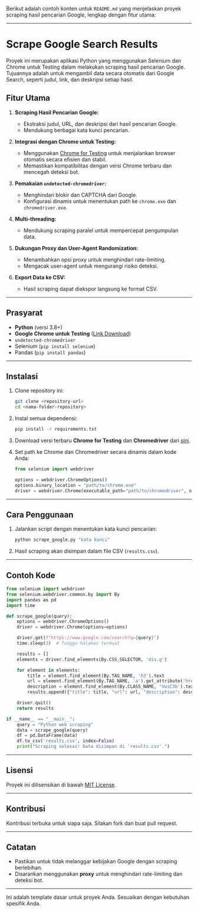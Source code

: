Berikut adalah contoh konten untuk `README.md` yang menjelaskan proyek scraping hasil pencarian Google, lengkap dengan fitur utama:

---

# Scrape Google Search Results

Proyek ini merupakan aplikasi Python yang menggunakan Selenium dan Chrome untuk Testing dalam melakukan scraping hasil pencarian Google. Tujuannya adalah untuk mengambil data secara otomatis dari Google Search, seperti judul, link, dan deskripsi setiap hasil.

## Fitur Utama

1. **Scraping Hasil Pencarian Google:**
   - Ekstraksi judul, URL, dan deskripsi dari hasil pencarian Google.
   - Mendukung berbagai kata kunci pencarian.

2. **Integrasi dengan Chrome untuk Testing:**  
   - Menggunakan [Chrome for Testing](https://googlechromelabs.github.io/chrome-for-testing/) untuk menjalankan browser otomatis secara efisien dan stabil.
   - Memastikan kompatibilitas dengan versi Chrome terbaru dan mencegah deteksi bot.

3. **Pemakaian `undetected-chromedriver`:**
   - Menghindari blokir dan CAPTCHA dari Google.
   - Konfigurasi dinamis untuk menentukan path ke `chrome.exe` dan `chromedriver.exe`.

4. **Multi-threading:**  
   - Mendukung scraping paralel untuk mempercepat pengumpulan data.

5. **Dukungan Proxy dan User-Agent Randomization:**  
   - Menambahkan opsi proxy untuk menghindari rate-limiting.
   - Mengacak user-agent untuk mengurangi risiko deteksi.

6. **Export Data ke CSV:**  
   - Hasil scraping dapat diekspor langsung ke format CSV.

---

## Prasyarat

- **Python** (versi 3.8+)
- **Google Chrome untuk Testing** ([Link Download](https://googlechromelabs.github.io/chrome-for-testing/))
- `undetected-chromedriver`
- Selenium (`pip install selenium`)
- Pandas (`pip install pandas`)

---

## Instalasi

1. Clone repository ini:
   ```bash
   git clone <repository-url>
   cd <nama-folder-repository>
   ```

2. Instal semua dependensi:
   ```bash
   pip install -r requirements.txt
   ```

3. Download versi terbaru **Chrome for Testing** dan **Chromedriver** dari [sini](https://googlechromelabs.github.io/chrome-for-testing/).

4. Set path ke Chrome dan Chromedriver secara dinamis dalam kode Anda:
   ```python
   from selenium import webdriver

   options = webdriver.ChromeOptions()
   options.binary_location = "path/to/chrome.exe"
   driver = webdriver.Chrome(executable_path="path/to/chromedriver", options=options)
   ```

---

## Cara Penggunaan

1. Jalankan script dengan menentukan kata kunci pencarian:
   ```bash
   python scrape_google.py "kata kunci"
   ```

2. Hasil scraping akan disimpan dalam file CSV (`results.csv`).

---

## Contoh Kode

```python
from selenium import webdriver
from selenium.webdriver.common.by import By
import pandas as pd
import time

def scrape_google(query):
    options = webdriver.ChromeOptions()
    driver = webdriver.Chrome(options=options)

    driver.get(f"https://www.google.com/search?q={query}")
    time.sleep(3)  # Tunggu halaman termuat

    results = []
    elements = driver.find_elements(By.CSS_SELECTOR, 'div.g')

    for element in elements:
        title = element.find_element(By.TAG_NAME, 'h3').text
        url = element.find_element(By.TAG_NAME, 'a').get_attribute('href')
        description = element.find_element(By.CLASS_NAME, 'VwiC3b').text
        results.append({"title": title, "url": url, "description": description})

    driver.quit()
    return results

if __name__ == "__main__":
    query = "Python web scraping"
    data = scrape_google(query)
    df = pd.DataFrame(data)
    df.to_csv('results.csv', index=False)
    print("Scraping selesai! Data disimpan di 'results.csv'.")
```

---

## Lisensi

Proyek ini dilisensikan di bawah [MIT License](LICENSE).

---

## Kontribusi

Kontribusi terbuka untuk siapa saja. Silakan fork dan buat pull request.

---

## Catatan

- Pastikan untuk tidak melanggar kebijakan Google dengan scraping berlebihan.
- Disarankan menggunakan **proxy** untuk menghindari rate-limiting dan deteksi bot.

---

Ini adalah template dasar untuk proyek Anda. Sesuaikan dengan kebutuhan spesifik Anda.
